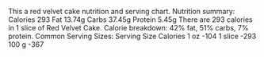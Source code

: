This a red velvet cake nutrition and serving chart.
Nutrition summary:
Calories
293
Fat
13.74g
Carbs
37.45g
Protein
5.45g
There are 293 calories in 1 slice of Red Velvet Cake.
Calorie breakdown: 42% fat, 51% carbs, 7% protein.
Common Serving Sizes:
Serving Size	Calories
 1 oz	-104
 1 slice	-293
 100 g	-367